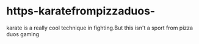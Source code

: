 # https-karatefrompizzaduos-
karate is a really cool technique in fighting.But this isn't a sport from pizza duos gaming
